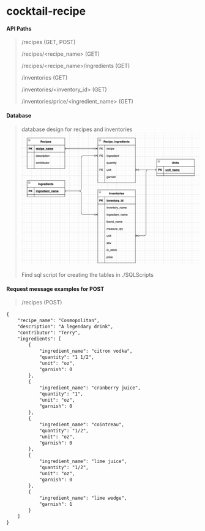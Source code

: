 # cocktail-recipe
#### API Paths

> /recipes (GET, POST)
>
> /recipes/<recipe_name> (GET)
>
> /recipes/<recipe_name>/ingredients (GET)
>
> /inventories (GET)
>
> /inventories/<inventory_id> (GET)
>
> /inventories/price/<ingredient_name> (GET)

#### Database
> database design for recipes and inventories
![database for recipes and inventories](./recipes_database_screenshot.png)
>
> Find sql script for creating the tables in ./SQLScripts


#### Request message examples for POST
> /recipes (POST)
>
    {
        "recipe_name": "Cosmopolitan",
        "description": "A legendary drink",
        "contributor": "Terry",
        "ingredients": [
            {
                "ingredient_name": "citron vodka",
                "quantity": "1 1/2",
                "unit": "oz",
                "garnish": 0
            },
            {
                "ingredient_name": "cranberry juice",
                "quantity": "1",
                "unit": "oz",
                "garnish": 0
            },
            {
                "ingredient_name": "cointreau",
                "quantity": "1/2",
                "unit": "oz",
                "garnish": 0
            },
            {
                "ingredient_name": "lime juice",
                "quantity": "1/2",
                "unit": "oz",
                "garnish": 0
            },
            {
                "ingredient_name": "lime wedge",
                "garnish": 1
            }
        ]
    }
